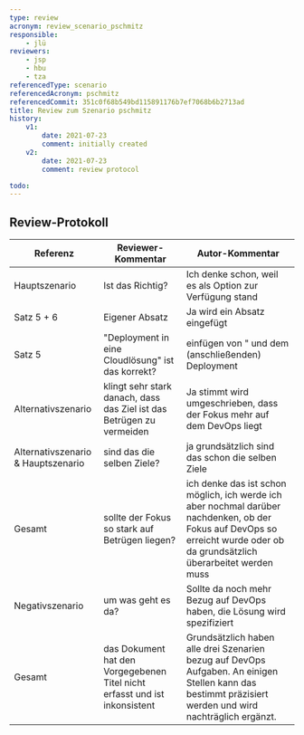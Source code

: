 ```yaml
---
type: review
acronym: review_scenario_pschmitz
responsible:
    - jlü
reviewers:
    - jsp
    - hbu
    - tza
referencedType: scenario
referencedAcronym: pschmitz
referencedCommit: 351c0f68b549bd115891176b7ef7068b6b2713ad
title: Review zum Szenario pschmitz
history:
    v1:
        date: 2021-07-23
        comment: initially created
    v2:
        date: 2021-07-23
        comment: review protocol

todo:
---
```



## Review-Protokoll

| Referenz | Reviewer-Kommentar | Autor-Kommentar |
|------------|------------------|-----------------|
|Hauptszenario| Ist das Richtig?| Ich denke schon, weil es als Option zur Verfügung stand|
|Satz 5 + 6| Eigener Absatz| Ja wird ein Absatz eingefügt |
|Satz 5| "Deployment in eine Cloudlösung" ist das korrekt? | einfügen von " und dem (anschließenden) Deployment|
|Alternativszenario| klingt sehr stark danach, dass das Ziel ist das Betrügen zu vermeiden| Ja stimmt wird umgeschrieben, dass der Fokus mehr auf dem DevOps liegt |
|Alternativszenario & Hauptszenario| sind das die selben Ziele?| ja grundsätzlich sind das schon die selben Ziele  |
|Gesamt| sollte der Fokus so stark auf Betrügen liegen?| ich denke das ist schon möglich, ich werde ich aber nochmal darüber nachdenken, ob der Fokus auf DevOps so erreicht wurde oder ob da grundsätzlich überarbeitet werden muss |
|Negativszenario|um was geht es da?| Sollte da noch mehr Bezug auf DevOps haben, die Lösung wird spezifiziert|
|Gesamt|das Dokument hat den Vorgegebenen Titel nicht erfasst und ist inkonsistent| Grundsätzlich haben alle drei Szenarien bezug auf DevOps Aufgaben. An einigen Stellen kann das bestimmt präzisiert werden und wird nachträglich ergänzt.|
